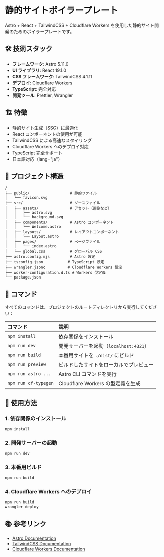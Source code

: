 # 静的サイトボイラープレート

Astro + React + TailwindCSS + Cloudflare Workers を使用した静的サイト開発のためのボイラープレートです。

## 🛠️ 技術スタック

- **フレームワーク**: Astro 5.11.0
- **UI ライブラリ**: React 19.1.0
- **CSS フレームワーク**: TailwindCSS 4.1.11
- **デプロイ**: Cloudflare Workers
- **TypeScript**: 完全対応
- **開発ツール**: Prettier, Wrangler

## 🏗️ 特徴

- 静的サイト生成（SSG）に最適化
- React コンポーネントの使用が可能
- TailwindCSS による高速なスタイリング
- Cloudflare Workers へのデプロイ対応
- TypeScript 完全サポート
- 日本語対応（lang="ja"）

## 📁 プロジェクト構造

```text
/
├── public/                  # 静的ファイル
│   └── favicon.svg
├── src/                     # ソースファイル
│   ├── assets/              # アセット（画像など）
│   │   ├── astro.svg
│   │   └── background.svg
│   ├── components/          # Astro コンポーネント
│   │   └── Welcome.astro
│   ├── layouts/             # レイアウトコンポーネント
│   │   └── Layout.astro
│   ├── pages/               # ページファイル
│   │   └── index.astro
│   └── global.css           # グローバル CSS
├── astro.config.mjs         # Astro 設定
├── tsconfig.json           # TypeScript 設定
├── wrangler.jsonc          # Cloudflare Workers 設定
├── worker-configuration.d.ts # Workers 型定義
└── package.json
```

## 🧞 コマンド

すべてのコマンドは、プロジェクトのルートディレクトリから実行してください：

| コマンド                   | 説明                                           |
| :------------------------ | :----------------------------------------------- |
| `npm install`             | 依存関係をインストール                            |
| `npm run dev`             | 開発サーバーを起動（`localhost:4321`）      |
| `npm run build`           | 本番用サイトを `./dist/` にビルド          |
| `npm run preview`         | ビルドしたサイトをローカルでプレビュー     |
| `npm run astro ...`       | Astro CLI コマンドを実行 |
| `npm run cf-typegen`      | Cloudflare Workers の型定義を生成                     |

## 🚀 使用方法

### 1. 依存関係のインストール
```bash
npm install
```

### 2. 開発サーバーの起動
```bash
npm run dev
```

### 3. 本番用ビルド
```bash
npm run build
```

### 4. Cloudflare Workers へのデプロイ
```bash
npm run build
wrangler deploy
```

## 📚 参考リンク

- [Astro Documentation](https://docs.astro.build)
- [TailwindCSS Documentation](https://tailwindcss.com/docs)
- [Cloudflare Workers Documentation](https://developers.cloudflare.com/workers/)
